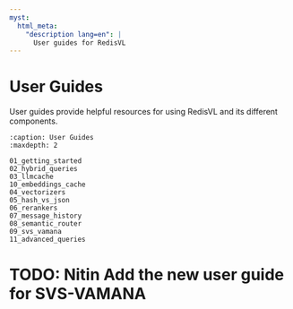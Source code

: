 ```yaml
---
myst:
  html_meta:
    "description lang=en": |
      User guides for RedisVL
---
```


# User Guides
User guides provide helpful resources for using RedisVL and its different components.

```{toctree}
:caption: User Guides
:maxdepth: 2

01_getting_started
02_hybrid_queries
03_llmcache
10_embeddings_cache
04_vectorizers
05_hash_vs_json
06_rerankers
07_message_history
08_semantic_router
09_svs_vamana
11_advanced_queries
```
# TODO: Nitin Add the new user guide for SVS-VAMANA
